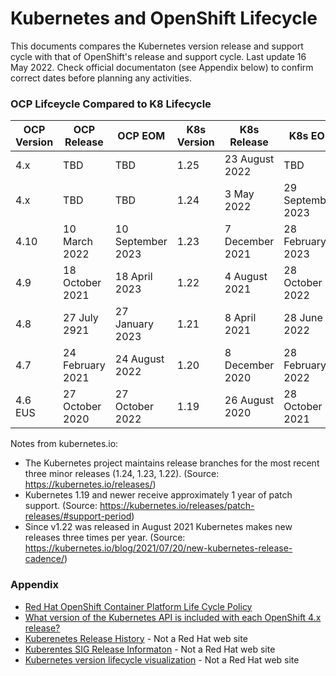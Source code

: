 # Kubernetes and OpenShift Lifecycle

This documents compares the Kubernetes version release and support cycle with that of OpenShift's release and support cycle.  Last update 16 May 2022.  Check official documentaton (see Appendix below) to confirm correct dates before planning any activities.

### OCP Lifceycle Compared to K8 Lifecycle


OCP Version | OCP Release | OCP EOM | K8s Version | K8s Release | K8s EOL
------------|-------------|---------|------------|------------|-------
4.x | TBD | TBD |  1.25 | 23 August 2022 | TBD
4.x | TBD | TBD | 1.24 | 3 May 2022 |29 September 2023
4.10 |10 March 2022| 10 September 2023 | 1.23 | 7 December 2021 | 28 February 2023
4.9 | 18 October 2021 | 18 April 2023| 1.22 | 4 August 2021 | 28 October 2022
4.8 | 27 July 2921 | 27 January 2023 | 1.21 | 8 April 2021 | 28 June 2022
4.7 | 24 February 2021| 24 August 2022 | 1.20 | 8 December 2020 | 28 February 2022
4.6 EUS | 27 October 2020 | 27 October 2022 | 1.19 | 26 August 2020 | 28 October 2021

Notes from kubernetes.io:
- The Kubernetes project maintains release branches for the most recent three minor releases (1.24, 1.23, 1.22). (Source: https://kubernetes.io/releases/)
- Kubernetes 1.19 and newer receive approximately 1 year of patch support. (Source: https://kubernetes.io/releases/patch-releases/#support-period)
- Since v1.22 was released in August 2021 Kubernetes makes new releases three times per year. (Source: https://kubernetes.io/blog/2021/07/20/new-kubernetes-release-cadence/)

### Appendix

- [Red Hat OpenShift Container Platform Life Cycle Policy](https://access.redhat.com/support/policy/updates/openshift)
- [What version of the Kubernetes API is included with each OpenShift 4.x release?](https://access.redhat.com/solutions/4870701)
- [Kuberenetes Release History](https://kubernetes.io/releases/#release-history) - Not a Red Hat web site
- [Kuberentes SIG Release Informaton](https://github.com/kubernetes/sig-release/tree/master/releases) - Not a Red Hat web site
- [Kubernetes version lifecycle visualization](https://endoflife.date/kubernetes) - Not a Red Hat web site
